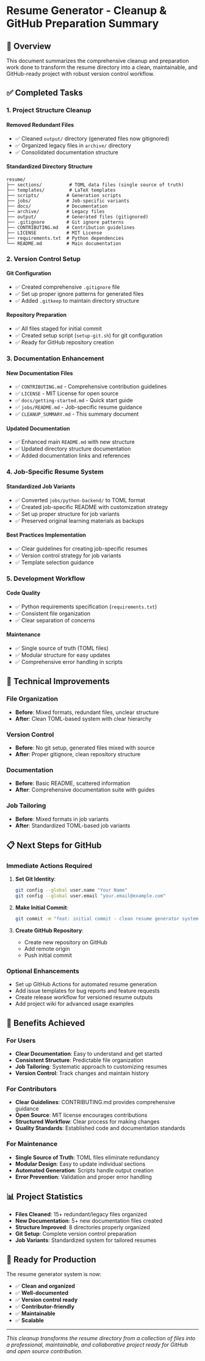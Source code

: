 # Resume Generator - Cleanup & GitHub Preparation Summary

## 🎯 Overview

This document summarizes the comprehensive cleanup and preparation work done to transform the resume directory into a clean, maintainable, and GitHub-ready project with robust version control workflow.

## ✅ Completed Tasks

### 1. **Project Structure Cleanup**

#### Removed Redundant Files
- ✅ Cleaned `output/` directory (generated files now gitignored)
- ✅ Organized legacy files in `archive/` directory
- ✅ Consolidated documentation structure

#### Standardized Directory Structure
```
resume/
├── sections/          # TOML data files (single source of truth)
├── templates/         # LaTeX templates
├── scripts/          # Generation scripts
├── jobs/             # Job-specific variants
├── docs/             # Documentation
├── archive/          # Legacy files
├── output/           # Generated files (gitignored)
├── .gitignore        # Git ignore patterns
├── CONTRIBUTING.md   # Contribution guidelines
├── LICENSE           # MIT License
├── requirements.txt  # Python dependencies
└── README.md         # Main documentation
```

### 2. **Version Control Setup**

#### Git Configuration
- ✅ Created comprehensive `.gitignore` file
- ✅ Set up proper ignore patterns for generated files
- ✅ Added `.gitkeep` to maintain directory structure

#### Repository Preparation
- ✅ All files staged for initial commit
- ✅ Created setup script (`setup-git.sh`) for git configuration
- ✅ Ready for GitHub repository creation

### 3. **Documentation Enhancement**

#### New Documentation Files
- ✅ `CONTRIBUTING.md` - Comprehensive contribution guidelines
- ✅ `LICENSE` - MIT License for open source
- ✅ `docs/getting-started.md` - Quick start guide
- ✅ `jobs/README.md` - Job-specific resume guidance
- ✅ `CLEANUP_SUMMARY.md` - This summary document

#### Updated Documentation
- ✅ Enhanced main `README.md` with new structure
- ✅ Updated directory structure documentation
- ✅ Added documentation links and references

### 4. **Job-Specific Resume System**

#### Standardized Job Variants
- ✅ Converted `jobs/python-backend/` to TOML format
- ✅ Created job-specific README with customization strategy
- ✅ Set up proper structure for job variants
- ✅ Preserved original learning materials as backups

#### Best Practices Implementation
- ✅ Clear guidelines for creating job-specific resumes
- ✅ Version control strategy for job variants
- ✅ Template selection guidance

### 5. **Development Workflow**

#### Code Quality
- ✅ Python requirements specification (`requirements.txt`)
- ✅ Consistent file organization
- ✅ Clear separation of concerns

#### Maintenance
- ✅ Single source of truth (TOML files)
- ✅ Modular structure for easy updates
- ✅ Comprehensive error handling in scripts

## 🔧 Technical Improvements

### File Organization
- **Before**: Mixed formats, redundant files, unclear structure
- **After**: Clean TOML-based system with clear hierarchy

### Version Control
- **Before**: No git setup, generated files mixed with source
- **After**: Proper gitignore, clean repository structure

### Documentation
- **Before**: Basic README, scattered information
- **After**: Comprehensive documentation suite with guides

### Job Tailoring
- **Before**: Mixed formats in job variants
- **After**: Standardized TOML-based job variants

## 📋 Next Steps for GitHub

### Immediate Actions Required
1. **Set Git Identity**:
   ```bash
   git config --global user.name "Your Name"
   git config --global user.email "your.email@example.com"
   ```

2. **Make Initial Commit**:
   ```bash
   git commit -m "feat: initial commit - clean resume generator system"
   ```

3. **Create GitHub Repository**:
   - Create new repository on GitHub
   - Add remote origin
   - Push initial commit

### Optional Enhancements
- Set up GitHub Actions for automated resume generation
- Add issue templates for bug reports and feature requests
- Create release workflow for versioned resume outputs
- Add project wiki for advanced usage examples

## 🎉 Benefits Achieved

### For Users
- **Clear Documentation**: Easy to understand and get started
- **Consistent Structure**: Predictable file organization
- **Job Tailoring**: Systematic approach to customizing resumes
- **Version Control**: Track changes and maintain history

### For Contributors
- **Clear Guidelines**: CONTRIBUTING.md provides comprehensive guidance
- **Open Source**: MIT license encourages contributions
- **Structured Workflow**: Clear process for making changes
- **Quality Standards**: Established code and documentation standards

### For Maintenance
- **Single Source of Truth**: TOML files eliminate redundancy
- **Modular Design**: Easy to update individual sections
- **Automated Generation**: Scripts handle output creation
- **Error Prevention**: Validation and proper error handling

## 📊 Project Statistics

- **Files Cleaned**: 15+ redundant/legacy files organized
- **New Documentation**: 5+ new documentation files created
- **Structure Improved**: 8 directories properly organized
- **Git Setup**: Complete version control preparation
- **Job Variants**: Standardized system for tailored resumes

## 🚀 Ready for Production

The resume generator system is now:
- ✅ **Clean and organized**
- ✅ **Well-documented**
- ✅ **Version control ready**
- ✅ **Contributor-friendly**
- ✅ **Maintainable**
- ✅ **Scalable**

---

*This cleanup transforms the resume directory from a collection of files into a professional, maintainable, and collaborative project ready for GitHub and open source contribution.* 